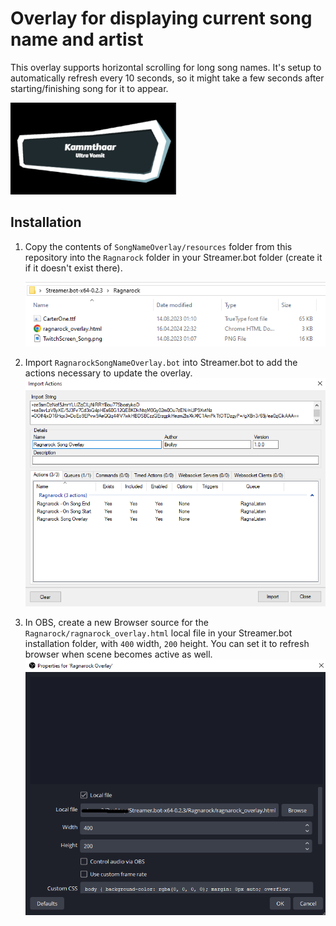 # Overlay for displaying current song name and artist

This overlay supports horizontal scrolling for long song names. It's setup to automatically refresh every 10 seconds, so it might take a few seconds after starting/finishing song for it to appear.

![overlay](image.png)

## Installation

1. Copy the contents of `SongNameOverlay/resources` folder from this repository into the `Ragnarock` folder in your Streamer.bot folder (create it if it doesn't exist there).
    
    ![ragnarock folder](ragnarock_folder.png)
2. Import `RagnarockSongNameOverlay.bot` into Streamer.bot to add the actions necessary to update the overlay.
![alt text](import.png)
3. In OBS, create a new Browser source for the `Ragnarock/ragnarock_overlay.html` local file in your Streamer.bot installation folder, with `400` width, `200` height. You can set it to refresh browser when scene becomes active as well.
![obs source](obs.png)
